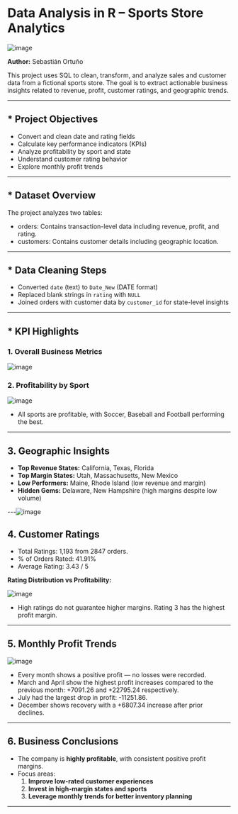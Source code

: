 #  Data Analysis in R – Sports Store Analytics
![image](https://github.com/user-attachments/assets/e0cc29cf-cd91-4034-893a-d283acfe1f79)


**Author:** Sebastián Ortuño

This project uses SQL to clean, transform, and analyze sales and customer data from a fictional sports store. The goal is to extract actionable business insights related to revenue, profit, customer ratings, and geographic trends.

---

## * Project Objectives

- Convert and clean date and rating fields
- Calculate key performance indicators (KPIs)
- Analyze profitability by sport and state
- Understand customer rating behavior
- Explore monthly profit trends

---

## * Dataset Overview

The project analyzes two tables:

- orders: Contains transaction-level data including revenue, profit, and rating.
- customers: Contains customer details including geographic location.

---

## * Data Cleaning Steps

- Converted `date` (text) to `Date_New` (DATE format)
- Replaced blank strings in `rating` with `NULL`
- Joined orders with customer data by `customer_id` for state-level insights

---

## * KPI Highlights

### 1. Overall Business Metrics

![image](https://github.com/user-attachments/assets/1f409c17-55f6-4817-91e5-0430fd5acb79)


### 2. Profitability by Sport

![image](https://github.com/user-attachments/assets/f382f9a7-9dd8-47bb-94b9-ffca643bf861)


- All sports are profitable, with Soccer, Baseball and Football performing the best.

---

## 3. Geographic Insights

- **Top Revenue States:** California, Texas, Florida
- **Top Margin States:** Utah, Massachusetts, New Mexico
- **Low Performers:** Maine, Rhode Island (low revenue and margin)
- **Hidden Gems:** Delaware, New Hampshire (high margins despite low volume)

---![image](https://github.com/user-attachments/assets/ff3312b0-6640-4171-93c2-49accccfe906)


## 4. Customer Ratings

- Total Ratings: 1,193 from 2847 orders.
- % of Orders Rated: 41.91%
- Average Rating: 3.43 / 5

**Rating Distribution vs Profitability:**

![image](https://github.com/user-attachments/assets/1324c3fe-b7a8-4641-90c4-3817e53987c3)


- High ratings do not guarantee higher margins. Rating 3 has the highest profit margin.

---

## 5. Monthly Profit Trends

![image](https://github.com/user-attachments/assets/38b0bfc7-2134-4c02-a149-bc1b7ad7c98c)




- Every month shows a positive profit — no losses were recorded.
- March and April show the highest profit increases compared to the previous month: +7091.26 and +22795.24 respectively.
- July had the largest drop in profit: -11251.86.
- December shows recovery with a +6807.34 increase after prior declines.

---

## 6. Business Conclusions

- The company is **highly profitable**, with consistent positive profit margins.
- Focus areas:
  1. **Improve low-rated customer experiences**
  2. **Invest in high-margin states and sports**
  3. **Leverage monthly trends for better inventory planning**

---



